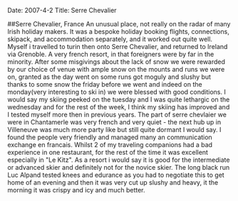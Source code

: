 Date: 2007-4-2
Title: Serre Chevalier

##Serre Chevalier, France
An unusual place, not really on the radar of many Irish holiday makers. It was a bespoke holiday booking flights, connections, skipack, and accommodation separately, and it worked out quite well. Myself i travelled to turin then onto Serre Chevalier, and returned to Ireland via Grenoble.
 A very french resort, in that foreigners were by far in the minority.
After some misgivings about the lack of snow we were rewarded by our choice of venue with ample snow on the mounts and runs we were on, granted as the day went on some runs got moguly and slushy but thanks to some snow the friday before we went and indeed on the monday(very interesting to ski in) we were blessed with good conditions.
I would say my skiing peeked on the tuesday and I was quite lethargic on the wednesday and for the rest of the week, I think my skiing has improved and I tested myself more then in previous years.
The part of serre chevlaier we were in Chantamerle was very french and very quiet - the next hub up in Villeneuve was much more party like but still quite dormant I would say. I found the people very friendly and managed many an communication exchange en francais. Whilst 2 of my traveling companions had a bad experience in one restaurant, for the rest of the time it was excellent especially in "Le Kitz".
As a resort i would say it is good for the intermediate or advanced skier and definitely not for the novice skier. The long black run Luc Alpand tested knees and edurance as you had to negotiate this to get home of an evening and then it was very cut up slushy and heavy, it the morning it was crispy and icy and much better.
